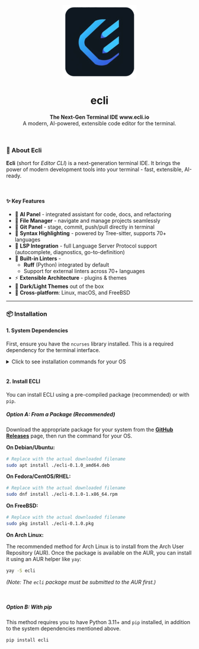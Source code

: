 <p align="center">
  <img src="https://github.com/SSobol77/ecli/blob/main/img/logo_m.png" alt="ecli Logo" width="200"/>
</p>

<h1 align="center"><b>ecli</b></h1>
<p align="center">
  <b>The Next-Gen Terminal IDE www.ecli.io</b><br/>
  A modern, AI-powered, extensible code editor for the terminal.
</p>

<br>

### 🚀 About **Ecli**

**Ecli** (short for *Editor CLI*) is a next-generation terminal IDE.
It brings the power of modern development tools into your terminal - fast, extensible, AI-ready.

<br>

#### ✨ Key Features

- 🧠 **AI Panel** - integrated assistant for code, docs, and refactoring
- 📂 **File Manager** - navigate and manage projects seamlessly
- 🌱 **Git Panel** - stage, commit, push/pull directly in terminal
- 🌈 **Syntax Highlighting** - powered by Tree-sitter, supports 70+ languages
- 📝 **LSP Integration** - full Language Server Protocol support (autocomplete, diagnostics, go-to-definition)
- 🐍 **Built-in Linters** -
  - **Ruff** (Python) integrated by default
  - Support for external linters across 70+ languages
- ⚡ **Extensible Architecture** - plugins & themes
- 🎨 **Dark/Light Themes** out of the box
- 🔄 **Cross-platform**: Linux, macOS, and FreeBSD

---

### 📦 Installation

#### 1. System Dependencies

First, ensure you have the `ncurses` library installed. This is a required dependency for the terminal interface.

<details>
<summary>Click to see installation commands for your OS</summary>

##### **On Debian/Ubuntu:**

```bash
sudo apt-get update && sudo apt-get install libncursesw5-dev
```

##### **On Fedora/CentOS/RHEL:**

```bash
sudo dnf install ncurses-devel
```

##### **On Arch Linux:**

```bash
sudo pacman -S ncurses
```

##### **On FreeBSD:**

```bash
sudo pkg install ncurses
```

</details>

<br>

#### 2. Install ECLI

You can install ECLI using a pre-compiled package (recommended) or with `pip`.

##### **Option A: From a Package (Recommended)**

Download the appropriate package for your system from the [**GitHub Releases**](https://github.com/SSobol77/ecli/releases) page, then run the command for your OS.

**On Debian/Ubuntu:**

```bash
# Replace with the actual downloaded filename
sudo apt install ./ecli-0.1.0_amd64.deb
```

**On Fedora/CentOS/RHEL:**

```bash
# Replace with the actual downloaded filename
sudo dnf install ./ecli-0.1.0-1.x86_64.rpm
```

**On FreeBSD:**

```bash
# Replace with the actual downloaded filename
sudo pkg install ./ecli-0.1.0.pkg
```

**On Arch Linux:**

The recommended method for Arch Linux is to install from the Arch User Repository (AUR). Once the package is available on the AUR, you can install it using an AUR helper like `yay`:

```bash
yay -S ecli
```

*(Note: The `ecli` package must be submitted to the AUR first.)*

<br>

##### **Option B: With pip**

This method requires you to have Python 3.11+ and `pip` installed, in addition to the system dependencies mentioned above.

```bash
pip install ecli
```
